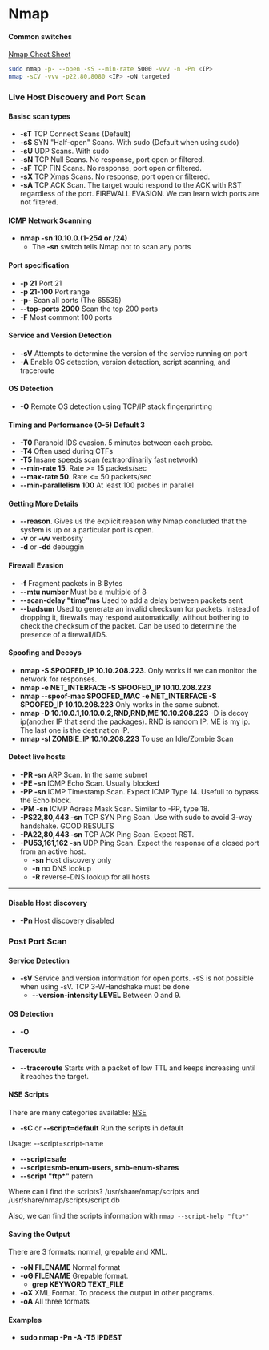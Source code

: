 # Nmap

#### Common switches[​](broken-reference) <a href="#common-switches" id="common-switches"></a>

[Nmap Cheat Sheet](https://www.stationx.net/nmap-cheat-sheet/)

```bash
sudo nmap -p- --open -sS --min-rate 5000 -vvv -n -Pn <IP>
nmap -sCV -vvv -p22,80,8080 <IP> -oN targeted
```

### Live Host Discovery and Port Scan[​](broken-reference) <a href="#live-host-discovery-and-port-scan" id="live-host-discovery-and-port-scan"></a>

#### Basisc scan types[​](broken-reference) <a href="#basisc-scan-types" id="basisc-scan-types"></a>

* **-sT** TCP Connect Scans (Default)
* **-sS** SYN "Half-open" Scans. With sudo (Default when using sudo)
* **-sU** UDP Scans. With sudo
* **-sN** TCP Null Scans. No response, port open or filtered.
* **-sF** TCP FIN Scans. No response, port open or filtered.
* **-sX** TCP Xmas Scans. No response, port open or filtered.
* **-sA** TCP ACK Scan. The target would respond to the ACK with RST regardless of the port. FIREWALL EVASION. We can learn wich ports are not filtered.

#### ICMP Network Scanning[​](broken-reference) <a href="#icmp-network-scanning" id="icmp-network-scanning"></a>

* **nmap -sn 10.10.0.(1-254 or /24)**
  * The **-sn** switch tells Nmap not to scan any ports

#### Port specification[​](broken-reference) <a href="#port-specification" id="port-specification"></a>

* **-p 21** Port 21
* **-p 21-100** Port range
* **-p-** Scan all ports (The 65535)
* **--top-ports 2000** Scan the top 200 ports
* **-F** Most commont 100 ports

#### Service and Version Detection[​](broken-reference) <a href="#service-and-version-detection" id="service-and-version-detection"></a>

* **-sV** Attempts to determine the version of the service running on port
* **-A** Enable OS detection, version detection, script scanning, and traceroute

#### OS Detection[​](broken-reference) <a href="#os-detection" id="os-detection"></a>

* **-O** Remote OS detection using TCP/IP stack fingerprinting

#### Timing and Performance (0-5) Default 3[​](broken-reference) <a href="#timing-and-performance-0-5-default-3" id="timing-and-performance-0-5-default-3"></a>

* **-T0** Paranoid IDS evasion. 5 minutes between each probe.
* **-T4** Often used during CTFs
* **-T5** Insane speeds scan (extraordinarily fast network)
* **--min-rate 15**. Rate >= 15 packets/sec
* **--max-rate 50**. Rate <= 50 packets/sec
* **--min-parallelism 100** At least 100 probes in parallel

#### Getting More Details[​](broken-reference) <a href="#getting-more-details" id="getting-more-details"></a>

* **--reason**. Gives us the explicit reason why Nmap concluded that the system is up or a particular port is open.
* **-v** or **-vv** verbosity
* **-d** or **-dd** debuggin

#### Firewall Evasion[​](broken-reference) <a href="#firewall-evasion" id="firewall-evasion"></a>

* **-f** Fragment packets in 8 Bytes
* **--mtu number** Must be a multiple of 8
* **--scan-delay "time"ms** Used to add a delay between packets sent
* **--badsum** Used to generate an invalid checksum for packets. Instead of dropping it, firewalls may respond automatically, without bothering to check the checksum of the packet. Can be used to determine the presence of a firewall/IDS.

#### Spoofing and Decoys[​](broken-reference) <a href="#spoofing-and-decoys" id="spoofing-and-decoys"></a>

* **nmap -S SPOOFED\_IP 10.10.208.223**. Only works if we can monitor the network for responses.
* **nmap -e NET\_INTERFACE -S SPOOFED\_IP 10.10.208.223**
* **nmap --spoof-mac SPOOFED\_MAC -e NET\_INTERFACE -S SPOOFED\_IP 10.10.208.223** Only works in the same subnet.
* **nmap -D 10.10.0.1,10.10.0.2,RND,RND,ME 10.10.208.223** -D is decoy ip(another IP that send the packages). RND is random IP. ME is my ip. The last one is the destination IP.
* **nmap -sI ZOMBIE\_IP 10.10.208.223** To use an Idle/Zombie Scan

#### Detect live hosts[​](broken-reference) <a href="#detect-live-hosts" id="detect-live-hosts"></a>

* **-PR -sn** ARP Scan. In the same subnet
* **-PE -sn** ICMP Echo Scan. Usually blocked
* **-PP -sn** ICMP Timestamp Scan. Expect ICMP Type 14. Usefull to bypass the Echo block.
* **-PM -sn** ICMP Adress Mask Scan. Similar to -PP, type 18.
* **-PS22,80,443 -sn** TCP SYN Ping Scan. Use with sudo to avoid 3-way handshake. GOOD RESULTS
* **-PA22,80,443 -sn** TCP ACK Ping Scan. Expect RST.
* **-PU53,161,162 -sn** UDP Ping Scan. Expect the response of a closed port from an active host.
  * **-sn** Host discovery only
  * **-n** no DNS lookup
  * **-R** reverse-DNS lookup for all hosts

***

#### Disable Host discovery[​](broken-reference) <a href="#disable-host-discovery" id="disable-host-discovery"></a>

* **-Pn** Host discovery disabled

### Post Port Scan[​](broken-reference) <a href="#post-port-scan" id="post-port-scan"></a>

#### Service Detection[​](broken-reference) <a href="#service-detection" id="service-detection"></a>

* **-sV** Service and version information for open ports. -sS is not possible when using -sV. TCP 3-WHandshake must be done
  * **--version-intensity LEVEL** Between 0 and 9.

#### OS Detection[​](broken-reference) <a href="#os-detection-1" id="os-detection-1"></a>

* **-O**

#### Traceroute[​](broken-reference) <a href="#traceroute" id="traceroute"></a>

* **--traceroute** Starts with a packet of low TTL and keeps increasing until it reaches the target.

#### NSE Scripts[​](broken-reference) <a href="#nse-scripts" id="nse-scripts"></a>

There are many categories available: [NSE](https://nmap.org/book/nse-usage.html)

* **-sC** or **--script=default** Run the scripts in default

Usage: --script=script-name

* **--script=safe**
* **--script=smb-enum-users, smb-enum-shares**
* **--script "ftp\*"** patern

Where can i find the scripts? /usr/share/nmap/scripts and /usr/share/nmap/scripts/script.db

Also, we can find the scripts information with `nmap --script-help "ftp*"`

#### Saving the Output[​](broken-reference) <a href="#saving-the-output" id="saving-the-output"></a>

There are 3 formats: normal, grepable and XML.

* **-oN FILENAME** Normal format
* **-oG FILENAME** Grepable format.
  * **grep KEYWORD TEXT\_FILE**
* **-oX** XML Format. To process the output in other programs.
* **-oA** All three formats

#### Examples[​](broken-reference) <a href="#examples" id="examples"></a>

* **sudo nmap -Pn -A -T5 IPDEST**
